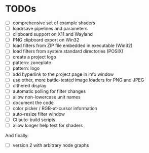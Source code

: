# TODOs

- [ ] comprehensive set of example shaders
- [ ] load/save pipelines and parameters
- [ ] clipboard support on X11 and Wayland
- [ ] PNG clipboard export on Win32
- [ ] load filters from ZIP file embedded in executable (Win32)
- [ ] load filters from system standard directories (POSIX)
- [ ] create a project logo
- [ ] pattern: zoneplate
- [ ] pattern: logo
- [ ] add hyperlink to the project page in info window
- [ ] use other, more battle-tested image loaders for PNG and JPEG
- [ ] dithered display
- [ ] automatic polling for filter changes
- [ ] allow non-lowercase unit names
- [ ] document the code
- [ ] color picker / RGB-at-cursor information
- [ ] auto-resize filter window
- [ ] CI auto-build scripts
- [ ] allow longer help text for shaders

And finally:
- [ ] version 2 with arbitrary node graphs
